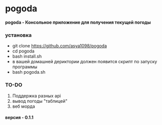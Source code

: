 # pogoda

**pogoda - Консольное приложение для получения текущей погоды**

### установка 
- git clone https://github.com/asya1098/pogoda
- cd pogoda
- bash install.sh
- в вашей домашней дериктории должен появится скрипт по запуску программы
- bash pogoda.sh

### TO-DO 
1. Поддержка разных api 
2. вывод погоды "таблицей"
3. веб морда
 
#### версия - 0.1.1